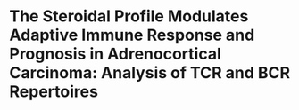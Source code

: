 # The Steroidal Profile Modulates Adaptive Immune Response and Prognosis in Adrenocortical Carcinoma: Analysis of TCR and BCR Repertoires
